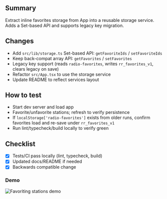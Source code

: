 ## Summary

Extract inline favorites storage from App into a reusable storage service. Adds a Set-based API and supports legacy key migration.

## Changes
- Add `src/lib/storage.ts` Set-based API: `getFavoriteIds` / `setFavoriteIds`
- Keep back-compat array API: `getFavorites` / `setFavorites`
- Legacy key support (reads `radio-favorites`, writes `rr_favorites_v1`, clears legacy on save)
- Refactor `src/App.tsx` to use the storage service
- Update README to reflect services layout

## How to test
- Start dev server and load app
- Favorite/unfavorite stations; refresh to verify persistence
- If `localStorage['radio-favorites']` exists from older runs, confirm favorites load and re-save under `rr_favorites_v1`
- Run lint/typecheck/build locally to verify green

## Checklist
- [x] Tests/CI pass locally (lint, typecheck, build)
- [x] Updated docs/README if needed
- [x] Backwards compatible change

### Demo
![Favoriting stations demo](/docs/favouriting_stations.gif)
